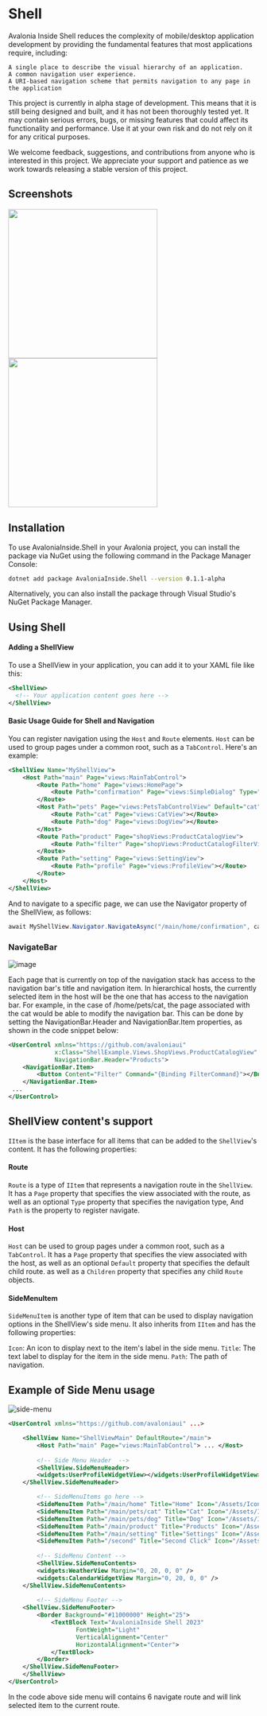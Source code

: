 # Shell

Avalonia Inside Shell reduces the complexity of mobile/desktop application development by providing the fundamental features that most applications require, including:

    A single place to describe the visual hierarchy of an application.
    A common navigation user experience.
    A URI-based navigation scheme that permits navigation to any page in the application
    

This project is currently in alpha stage of development. This means that it is still being designed and built, and it has not been thoroughly tested yet. It may contain serious errors, bugs, or missing features that could affect its functionality and performance. Use it at your own risk and do not rely on it for any critical purposes.

We welcome feedback, suggestions, and contributions from anyone who is interested in this project. We appreciate your support and patience as we work towards releasing a stable version of this project.


## Screenshots

<img src="https://user-images.githubusercontent.com/956077/226295190-cbe81c7d-4054-4c07-9e5c-7ee7149c1468.png" width="300"/> <img src="https://user-images.githubusercontent.com/956077/226295294-3d4f1f9e-941d-4248-b941-a0c35ca0533a.png" width="300"/>  

## Installation

To use AvaloniaInside.Shell in your Avalonia project, you can install the package via NuGet using the following command in the Package Manager Console:

```bash
dotnet add package AvaloniaInside.Shell --version 0.1.1-alpha
```

Alternatively, you can also install the package through Visual Studio's NuGet Package Manager.

## Using Shell

#### Adding a ShellView
To use a ShellView in your application, you can add it to your XAML file like this:
```xml
<ShellView>
  <!-- Your application content goes here -->
</ShellView>
```

#### Basic Usage Guide for Shell and Navigation
You can register navigation using the `Host` and `Route` elements. `Host` can be used to group pages under a common root, such as a `TabControl`. Here's an example:

```xml
<ShellView Name="MyShellView">
    <Host Path="main" Page="views:MainTabControl">
        <Route Path="home" Page="views:HomePage">
            <Route Path="confirmation" Page="views:SimpleDialog" Type="Modal"></Route>
        </Route>
        <Host Path="pets" Page="views:PetsTabControlView" Default="cat">
            <Route Path="cat" Page="views:CatView"></Route>
            <Route Path="dog" Page="views:DogView"></Route>
        </Host>
        <Route Path="product" Page="shopViews:ProductCatalogView">
            <Route Path="filter" Page="shopViews:ProductCatalogFilterView" Type="Modal"></Route>
        </Route>
        <Route Path="setting" Page="views:SettingView">
            <Route Path="profile" Page="views:ProfileView"></Route>
        </Route>
    </Host>
</ShellView>
```

And to navigate to a specific page, we can use the Navigator property of the ShellView, as follows:

```csharp
await MyShellView.Navigator.NavigateAsync("/main/home/confirmation", cancellationToken);
```

### NavigateBar 
![image](https://user-images.githubusercontent.com/956077/227613963-9b1a10b5-c2b0-4dcb-ba43-cd72f3a27333.png)

Each page that is currently on top of the navigation stack has access to the navigation bar's title and navigation item. In hierarchical hosts, the currently selected item in the host will be the one that has access to the navigation bar. For example, in the case of /home/pets/cat, the page associated with the cat would be able to modify the navigation bar. This can be done by setting the NavigationBar.Header and NavigationBar.Item properties, as shown in the code snippet below:

```xml
<UserControl xmlns="https://github.com/avaloniaui"
             x:Class="ShellExample.Views.ShopViews.ProductCatalogView"
             NavigationBar.Header="Products">
	<NavigationBar.Item>
		<Button Content="Filter" Command="{Binding FilterCommand}"></Button>
	</NavigationBar.Item>
 ...
</UserControl>
```


## ShellView content's support

`IItem` is the base interface for all items that can be added to the `ShellView`'s content. It has the following properties:

#### Route

`Route` is a type of `IItem` that represents a navigation route in the `ShellView`. It has a `Page` property that specifies the view associated with the route, as well as an optional `Type` property that specifies the navigation type, And `Path` is the property to register navigate.

#### Host

`Host` can be used to group pages under a common root, such as a `TabControl`.
It has a `Page` property that specifies the view associated with the host, as well as an optional `Default` property that specifies the default child route. as well as a `Children` property that specifies any child `Route` objects. 

#### SideMenuItem

`SideMenuItem` is another type of item that can be used to display navigation options in the ShellView's side menu. It also inherits from `IItem` and has the following properties:

`Icon`: An icon to display next to the item's label in the side menu.
`Title`: The text label to display for the item in the side menu.
`Path`: The path of navigation.

## Example of Side Menu usage

![side-menu](https://user-images.githubusercontent.com/956077/227538250-f5f86187-6c0f-46a0-803e-951b02abdccd.png)


```xml
<UserControl xmlns="https://github.com/avaloniaui" ...>

    <ShellView Name="ShellViewMain" DefaultRoute="/main">
        <Host Path="main" Page="views:MainTabControl"> ... </Host>
        
        <!-- Side Menu Header  -->
        <ShellView.SideMenuHeader>
		<widgets:UserProfileWidgetView></widgets:UserProfileWidgetView>
	</ShellView.SideMenuHeader>

        <!-- SideMenuItems go here -->
        <SideMenuItem Path="/main/home" Title="Home" Icon="/Assets/Icons/house-solid.png"></SideMenuItem>
        <SideMenuItem Path="/main/pets/cat" Title="Cat" Icon="/Assets/Icons/cat-solid.png"></SideMenuItem>
        <SideMenuItem Path="/main/pets/dog" Title="Dog" Icon="/Assets/Icons/dog-solid.png"></SideMenuItem>
        <SideMenuItem Path="/main/product" Title="Products" Icon="/Assets/Icons/tag-solid.png"></SideMenuItem>
        <SideMenuItem Path="/main/setting" Title="Settings" Icon="/Assets/Icons/user-solid.png"></SideMenuItem>
        <SideMenuItem Path="/second" Title="Second Click" Icon="/Assets/Icons/check-solid.png"></SideMenuItem>
        
        <!-- SideMenu Content -->
        <ShellView.SideMenuContents>
		<widgets:WeatherView Margin="0, 20, 0, 0" />
		<widgets:CalendarWidgetView Margin="0, 20, 0, 0" />
	</ShellView.SideMenuContents>
        
        <!-- SideMenu Footer -->
	<ShellView.SideMenuFooter>
		<Border Background="#11000000" Height="25">
			<TextBlock Text="AvaloniaInside Shell 2023"
				   FontWeight="Light"
				   VerticalAlignment="Center"
				   HorizontalAlignment="Center">
			</TextBlock>
		</Border>
	</ShellView.SideMenuFooter>
    </ShellView>
</UserControl>

```

In the code above side menu will contains 6 navigate route and will link selected item to the current route.
